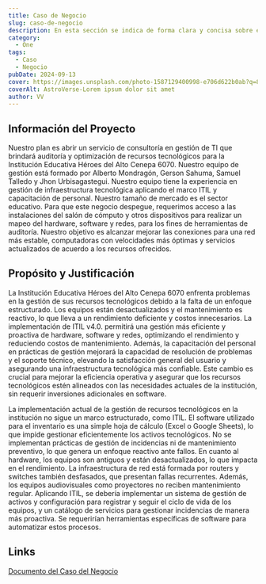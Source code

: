 ```yaml
---
title: Caso de Negocio
slug: caso-de-negocio
description: En esta sección se indica de forma clara y concisa sobre el caso de negocio
category:
  - One
tags:
  - Caso
  - Negocio
pubDate: 2024-09-13
cover: https://images.unsplash.com/photo-1587129400998-e706d622b0ab?q=80&w=1960&h=1102&auto=format&fit=crop&ixlib=rb-4.0.3&ixid=M3wxMjA3fDB8MHxwaG90by1wYWdlfHx8fGVufDB8fHx8fA%3D%3D
coverAlt: AstroVerse-Lorem ipsum dolor sit amet
author: VV
---
```


## Información del Proyecto

Nuestro plan es abrir un servicio de consultoría en gestión de TI que brindará auditoría y optimización de recursos tecnológicos para la Institución Educativa Héroes del Alto Cenepa 6070. Nuestro equipo de gestión está formado por Alberto Mondragón, Gerson Sahuma, Samuel Talledo y Jhon Urbisagastegui. Nuestro equipo tiene la experiencia en gestión de infraestructura tecnológica aplicando el marco ITIL y capacitación de personal. Nuestro tamaño de mercado es el sector educativo. Para que este negocio despegue, requerimos acceso a las instalaciones del salón de cómputo y otros dispositivos para realizar un mapeo del hardware, software y redes, para los fines de herramientas de auditoría. Nuestro objetivo es alcanzar mejorar las conexiones para una red más estable, computadoras con velocidades más óptimas y servicios actualizados de acuerdo a los recursos ofrecidos.

## Propósito y Justificación

La Institución Educativa Héroes del Alto Cenepa 6070 enfrenta problemas en la gestión de sus recursos tecnológicos debido a la falta de un enfoque estructurado. Los equipos están desactualizados y el mantenimiento es reactivo, lo que lleva a un rendimiento deficiente y costos innecesarios. La implementación de ITIL v4.0. permitirá una gestión más eficiente y proactiva de hardware, software y redes, optimizando el rendimiento y reduciendo costos de mantenimiento. Además, la capacitación del personal en prácticas de gestión mejorará la capacidad de resolución de problemas y el soporte técnico, elevando la satisfacción general del usuario y asegurando una infraestructura tecnológica más confiable. Este cambio es crucial para mejorar la eficiencia operativa y asegurar que los recursos tecnológicos estén alineados con las necesidades actuales de la institución, sin requerir inversiones adicionales en software.

La implementación actual de la gestión de recursos tecnológicos en la institución no sigue un marco estructurado, como ITIL. El software utilizado para el inventario es una simple hoja de cálculo (Excel o Google Sheets), lo que impide gestionar eficientemente los activos tecnológicos. No se implementan prácticas de gestión de incidencias ni de mantenimiento preventivo, lo que genera un enfoque reactivo ante fallos. En cuanto al hardware, los equipos son antiguos y están desactualizados, lo que impacta en el rendimiento. La infraestructura de red está formada por routers y switches también desfasados, que presentan fallas recurrentes. Además, los equipos audiovisuales como proyectores no reciben mantenimiento regular. Aplicando ITIL, se debería implementar un sistema de gestión de activos y configuración para registrar y seguir el ciclo de vida de los equipos, y un catálogo de servicios para gestionar incidencias de manera más proactiva. Se requerirían herramientas específicas de software para automatizar estos procesos.

## Links

<a href="https://docs.google.com/document/d/1Vavu-ensvtoKHfiPSL5SMCuBGYmh5h0c/edit?usp=sharing&ouid=101562657354961412591&rtpof=true&sd=true" target="_blank">Documento del Caso del Negocio</a>